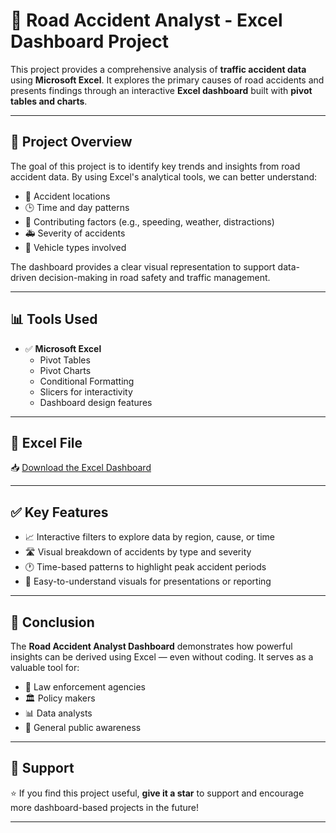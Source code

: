 # 🚗 Road Accident Analyst - Excel Dashboard Project

This project provides a comprehensive analysis of **traffic accident data** using **Microsoft Excel**. It explores the primary causes of road accidents and presents findings through an interactive **Excel dashboard** built with **pivot tables and charts**.

---

## 📄 Project Overview

The goal of this project is to identify key trends and insights from road accident data. By using Excel's analytical tools, we can better understand:

- 📍 Accident locations  
- 🕒 Time and day patterns  
- 🚦 Contributing factors (e.g., speeding, weather, distractions)  
- 🚑 Severity of accidents  
- 🚗 Vehicle types involved  

The dashboard provides a clear visual representation to support data-driven decision-making in road safety and traffic management.

---

## 📊 Tools Used

- ✅ **Microsoft Excel**
  - Pivot Tables
  - Pivot Charts
  - Conditional Formatting
  - Slicers for interactivity
  - Dashboard design features

---

## 📁 Excel File
📥 [Download the Excel Dashboard](https://docs.google.com/spreadsheets/d/17yGWa-fxfm00vyIOBk4dVTKj5d1W4AxV/export?format=xlsx)

---

## ✅ Key Features

- 📈 Interactive filters to explore data by region, cause, or time  
- 🛣️ Visual breakdown of accidents by type and severity  
- 🕐 Time-based patterns to highlight peak accident periods  
- 📍 Easy-to-understand visuals for presentations or reporting

---

## 📌 Conclusion

The **Road Accident Analyst Dashboard** demonstrates how powerful insights can be derived using Excel — even without coding. It serves as a valuable tool for:

- 🚓 Law enforcement agencies  
- 🏛️ Policy makers  
- 📊 Data analysts  
- 🚗 General public awareness

---

## 🙌 Support

⭐ If you find this project useful, **give it a star** to support and encourage more dashboard-based projects in the future!

---


